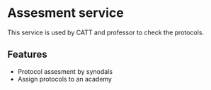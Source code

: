 
# Assesment service

This service is used by CATT and professor to check the protocols.

## Features

- Protocol assesment by synodals
- Assign protocols to an academy
